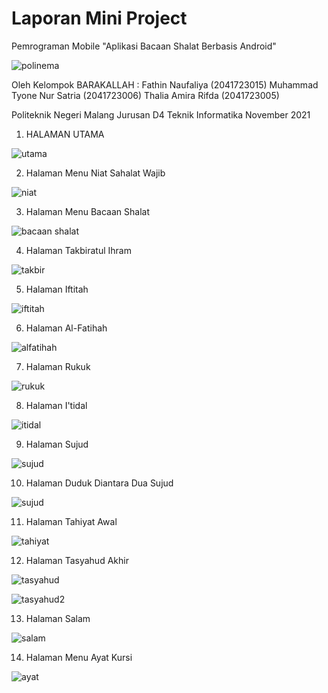 # Laporan Mini Project
Pemrograman Mobile
"Aplikasi Bacaan Shalat Berbasis Android"

![polinema](img/logo.png)

Oleh Kelompok BARAKALLAH :
Fathin Naufaliya (2041723015)
Muhammad Tyone Nur Satria (2041723006)
Thalia Amira Rifda (2041723005)

Politeknik Negeri Malang
Jurusan D4 Teknik Informatika
November 2021

1. HALAMAN UTAMA

![utama](img/1.halamanutama.png)


2. Halaman Menu Niat Sahalat Wajib

![niat](img/2.halamanniat.png)


3. Halaman Menu Bacaan Shalat

![bacaan shalat](img/3.halamanbacaanshalat.png)


4. Halaman Takbiratul Ihram

![takbir](img/4.halamantakbir.png)


5. Halaman Iftitah

![iftitah](img/5.halamaniftitah.png)


6. Halaman Al-Fatihah

![alfatihah](img/6.halamanalfatihah.png)


7. Halaman Rukuk

![rukuk](img/7.halamanalrukuk.png)


8. Halaman I'tidal

![itidal](img/8.halamanalitidal.png)


9. Halaman Sujud

![sujud](img/9.halamanalsujud.png)


10. Halaman Duduk Diantara Dua Sujud

![sujud](img/10.halamanalduduk.png)


11. Halaman Tahiyat Awal

![tahiyat](img/11.halamanaltahiyat.png)


12. Halaman Tasyahud Akhir

![tasyahud](img/12.halamantasyahud.png)

![tasyahud2](img/12.halamantasyahud2.png)


13. Halaman Salam

![salam](img/13.halamansalam.png)


14. Halaman Menu Ayat Kursi

![ayat](img/14.halamanayatkursi.png)
